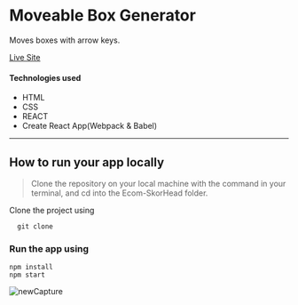 <h1>Moveable Box Generator </h1>
<p> Moves boxes with arrow keys.</p>
<a href="https://box-generator-76.netlify.app/" target="_blank">Live Site</a>
 
<h4>Technologies used</h4>
<ul>
<li>HTML</li>
<li>CSS</li>
<li>REACT</li>
<li>Create React App(Webpack & Babel)</li>
</ul>

---
## How to run your app locally

>Clone the repository on your local machine with the command in your terminal, and cd into the Ecom-SkorHead folder.

Clone the project using
```
  git clone 
```
### Run the app using

```
npm install
npm start
```

![newCapture](https://user-images.githubusercontent.com/83667291/195428111-0eac0c28-cdb5-4aa8-873e-7f7a5949498b.JPG)

